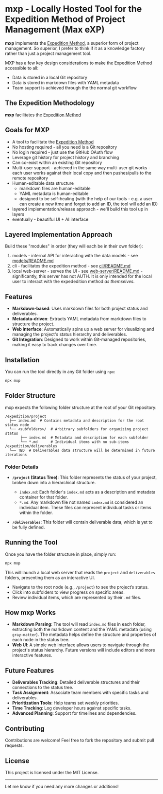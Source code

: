 # mxp - Locally Hosted Tool for the Expedition Method of Project Management (Max eXP)

**mxp** implements the [Expedition Method](EXPEDITION_METHOD.md), a superior form of project management. So superior, I prefer to think if it as a knowledge factory rather than just a project management tool.

MXP has a few key design considerations to make the Expedition Method accessible to all:

- Data is stored in a local Git repository
- Data is stored in markdown files with YAML metadata
- Team support is achieved through the the normal git workflow

## The Expedition Methodology

**mxp** facilitates the [Expedition Method](EXPEDITION_METHOD.md)

## Goals for MXP

- A tool to facilitate the [Expedition Method](EXPEDITION_METHOD.md)
- No hosting required - all you need is a Git repository
- No login required - just use the GitHub OAuth flow
- Leverage git history for project history and branching
- Can co-exist within an existing Git repository
- Multi-user support - achieved in the same way multi-user git works - each user works against their local copy and then pushes/pulls to the remote repository
- Human-editable data structure
  - markdown files are human-editable
  - YAML metadata is human-editable
  - designed to be self-healing (with the help of our tools - e.g. a user can create a new itme and forget to add an ID, the tool will add an ID)
- layered implementation/release approach - we'll build this tool up in layers
- eventually - beautiful UI + AI interface

## Layered Implementation Approach

Build these "modules" in order (they will each be in their own folder):

1. models - internal API for interacting with the data models - see [models/README.md](source/models/README.md)
2. cli - facilitates the expedition method - see [cli/README.md](source/cli/README.md)
3. local web-server - serves the UI - see [web-server/README.md](source/local-server/README.md) - significantly, this server has not AUTH. It is only intended for the local user to interact with the expededition method _as themselves_.

## Features

- **Markdown-based**: Uses markdown files for both project status and deliverables.
- **Metadata-driven**: Extracts YAML metadata from markdown files to structure the project.
- **Web Interface**: Automatically spins up a web server for visualizing and managing the project's status hierarchy and deliverables.
- **Git Integration**: Designed to work within Git-managed repositories, making it easy to track changes over time.

## Installation

You can run the tool directly in any Git folder using `npx`:

```bash
npx mxp
```

## Folder Structure

mxp expects the following folder structure at the root of your Git repository:

```
/expedition/project
  ├── index.md  # Contains metadata and description for the root status node
  └── <subfolders>/  # Arbitrary subfolders for organizing project status
       ├── index.md  # Metadata and description for each subfolder
       └── *.md      # Individual items with no sub-items
/expedition/deliverables
  └── TBD  # Deliverables data structure will be determined in future iterations
```

### Folder Details

- **`/project` (Status Tree)**: This folder represents the status of your project, broken down into a hierarchical structure.

  - `index.md`: Each folder's `index.md` acts as a description and metadata container for that folder.
  - `*.md`: Any markdown file not named `index.md` is considered an individual item. These files can represent individual tasks or items within the folder.

- **`/deliverables`**: This folder will contain deliverable data, which is yet to be fully defined.

## Running the Tool

Once you have the folder structure in place, simply run:

```bash
npx mxp
```

This will launch a local web server that reads the `project` and `deliverables` folders, presenting them as an interactive UI.

- Navigate to the root node (e.g., `/project`) to see the project’s status.
- Click into subfolders to view progress on specific areas.
- Review individual items, which are represented by their `.md` files.

## How mxp Works

- **Markdown Parsing**: The tool will read `index.md` files in each folder, extracting both the markdown content and the YAML metadata (using `gray-matter`). The metadata helps define the structure and properties of each node in the status tree.
- **Web UI**: A simple web interface allows users to navigate through the project's status hierarchy. Future versions will include editors and more interactive features.

## Future Features

- **Deliverables Tracking**: Detailed deliverable structures and their connections to the status tree.
- **Task Assignment**: Associate team members with specific tasks and deliverables.
- **Prioritization Tools**: Help teams set weekly priorities.
- **Time Tracking**: Log developer hours against specific tasks.
- **Advanced Planning**: Support for timelines and dependencies.

## Contributing

Contributions are welcome! Feel free to fork the repository and submit pull requests.

## License

This project is licensed under the MIT License.

---

Let me know if you need any more changes or additions!
